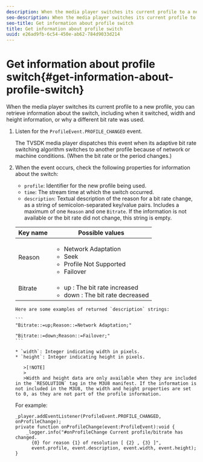 ```yaml
---
description: When the media player switches its current profile to a new profile, you can retrieve information about the switch, including when it switched, width and height information, or why a different bit rate was used.
seo-description: When the media player switches its current profile to a new profile, you can retrieve information about the switch, including when it switched, width and height information, or why a different bit rate was used.
seo-title: Get information about profile switch
title: Get information about profile switch
uuid: e26ad9fb-6c54-450e-ab62-784d9033d214
---
```


# Get information about profile switch{#get-information-about-profile-switch}

When the media player switches its current profile to a new profile, you can retrieve information about the switch, including when it switched, width and height information, or why a different bit rate was used.

1. Listen for the `ProfileEvent.PROFILE_CHANGED` event.

   The TVSDK media player dispatches this event when its adaptive bit rate switching algorithm switches to another profile because of network or machine conditions. (When the bit rate or the period changes.)
1. When the event occurs, check the following properties for information about the switch:

    * `profile`: Identifier for the new profile being used. 
    * `time`: The stream time at which the switch occurred. 
    * `description`: Textual description of the reason for a bit rate change, as a string of semicolon-separated key/value pairs. Includes a maximum of one `Reason` and one `Bitrate`. If the information is not available or the bit rate did not change, this string is empty.     
    
    <table id="table_E400FD9C57FF40CBAC14AF6847CD8301"> 
    <thead> 
      <tr> 
      <th colname="col1" class="entry"> Key name </th> 
      <th colname="col2" class="entry"> Possible values </th> 
      </tr> 
    </thead>
    <tbody> 
      <tr> 
      <td colname="col1"> <span class="codeph"> Reason </span> </td> 
      <td colname="col2"> 
       <ul id="ul_37DDE3F297634ED6B47DF5D73F969369"> 
       <li id="li_E374B029E1AF40689D70A9D30E057C5B">Network Adaptation </li> 
       <li id="li_753862EEF1C9474EA8E20C89F5EF5D8D">Seek </li> 
       <li id="li_EC14923F92CF4D11A47928A8D2DE6D8B">Profile Not Supported </li> 
       <li id="li_695AB4A89C9D4833AF6D8B6424FC912B">Failover </li> 
       </ul> </td> 
      </tr> 
      <tr> 
      <td colname="col1"> <span class="codeph"> Bitrate </span> </td> 
      <td colname="col2"> 
       <ul id="ul_1B49BD90A91147359712E1AFD8877E23"> 
       <li id="li_1C8E593C65D34742B14A8D0EAD43E0A9"> <span class="codeph"> up </span>: The bit rate increased </li> 
       <li id="li_B1A00E3985A849B6855E15CF70D79BB8"> <span class="codeph"> down </span>: The bit rate decreased </li> 
       </ul> </td> 
      </tr> 
    </tbody> 
  </table>    
      
    Here are some examples of returned `description` strings:     
    
    ```    
    "Bitrate::=up;Reason::=Network Adaptation;" 
    
    "Bitrate::=down;Reason::=Failover;"
    ```

    * `width`: Integer indicating width in pixels. 
    * `height`: Integer indicating height in pixels.

       >[!NOTE]
       >
       >Width and height data are only available when they are included in the `RESOLUTION` tag in the M3U8 manifest. If the information is not included in the M3U8, the width and height properties are set to 0, as they are not part of the profile information.

<!--<a id="example_A713D420AE2E4E3CB7B78C6BC732BE90"></a>-->

For example: 

```
_player.addEventListener(ProfileEvent.PROFILE_CHANGED, onProfileChange); 
private function onProfileChange(event:ProfileEvent):void { 
    _logger.info("#onProfileChange Current profile/bitrate has changed.  
      {0} for reason {1} of resolution [ {2} , {3} ]",  
      event.profile, event.description, event.width, event.height); 
}
```
